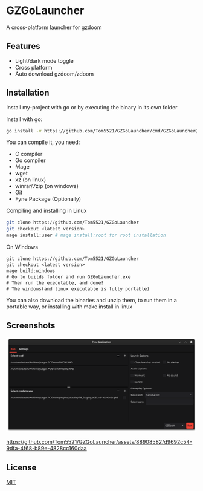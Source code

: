 
# GZGoLauncher

A cross-platform launcher for gzdoom

## Features

- Light/dark mode toggle
- Cross platform
- Auto download gzdoom/zdoom

## Installation

Install my-project with go or by executing the binary in its own folder

Install with go:

```bash
go install -v https://github.com/Tom5521/GZGoLauncher/cmd/GZGoLauncher@latest
```

You can compile it, you need:

- C compiler
- Go compiler
- Mage
- wget
- xz (on linux)
- winrar/7zip (on windows)
- Git
- Fyne Package (Optionally)

Compiling and installing in Linux

```bash
git clone https://github.com/Tom5521/GZGoLauncher
git checkout <latest version>
mage install:user # mage install:root for root installation
```

On Windows

```batch
git clone https://github.com/Tom5521/GZGoLauncher
git checkout <latest version>
mage build:windows
# Go to builds folder and run GZGoLauncher.exe
# Then run the executable, and done!
# The windows(and linux executable is fully portable)
```

You can also download the binaries and unzip them, to run them in a portable way,
or installing with make install in linux

## Screenshots

![screenshot](./screenshots/Screenshot1.png)


https://github.com/Tom5521/GZGoLauncher/assets/88908582/d9692c54-9dfa-4f68-b89e-4828cc160daa


## License

[MIT](https://choosealicense.com/licenses/mit/)
